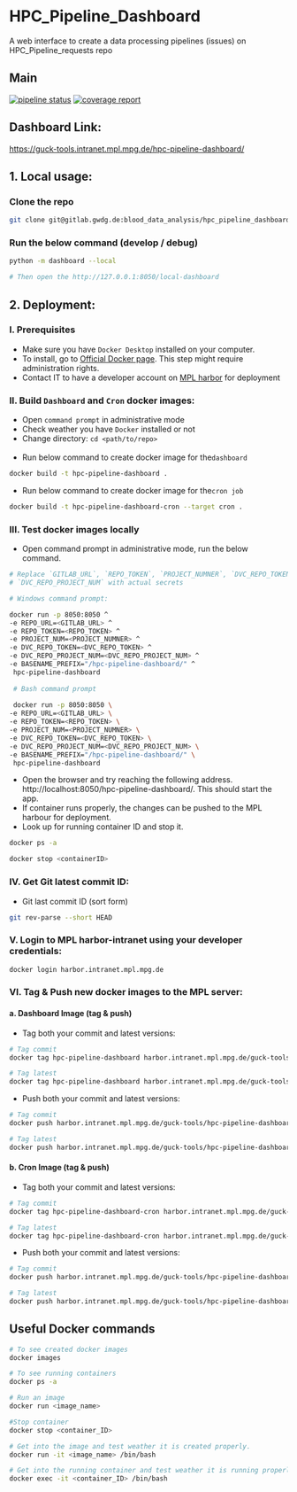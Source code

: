 # HPC_Pipeline_Dashboard

A web interface to create a data processing pipelines (issues) on
HPC_Pipeline_requests repo


## Main

[![pipeline status](https://gitlab.gwdg.de/blood_data_analysis/hpc_pipeline_dashboard/badges/main/pipeline.svg)](https://gitlab.gwdg.de/blood_data_analysis/hpc_pipeline_dashboard/-/commits/main)
[![coverage report](https://gitlab.gwdg.de/blood_data_analysis/hpc_pipeline_dashboard/badges/main/coverage.svg)](https://gitlab.gwdg.de/blood_data_analysis/hpc_pipeline_dashboard/-/commits/main)

## Dashboard Link:

https://guck-tools.intranet.mpl.mpg.de/hpc-pipeline-dashboard/

## 1. Local usage:
### Clone the repo

```bash
git clone git@gitlab.gwdg.de:blood_data_analysis/hpc_pipeline_dashboard.git
```

###  Run the below command (develop / debug)
```bash
python -m dashboard --local

# Then open the http://127.0.0.1:8050/local-dashboard
```

## 2. Deployment:

### I. Prerequisites

- Make sure you have `Docker Desktop` installed on your computer.
- To install, go to [Official Docker page](https://docs.docker.com/get-docker/).
  This step might require administration rights.
- Contact IT to have a developer account
  on [MPL harbor](https://harbor.intranet.mpl.mpg.de/) for deployment


### II. Build ``Dashboard`` and ``Cron`` docker images:

- Open `command prompt` in administrative mode
- Check weather you have ``Docker`` installed or not
- Change directory: ``cd <path/to/repo>``<br><br>
- Run below command to create docker image for the``dashboard`` 
```bash
docker build -t hpc-pipeline-dashboard .
```
- Run below command to create docker image for the``cron job`` 
```bash
docker build -t hpc-pipeline-dashboard-cron --target cron .
```

### III. Test docker images locally
- Open command prompt in administrative mode, run the below command.

```bash
# Replace `GITLAB_URL`, `REPO_TOKEN`, `PROJECT_NUMNER`, `DVC_REPO_TOKEN`, and
# `DVC_REPO_PROJECT_NUM` with actual secrets

# Windows command prompt:

docker run -p 8050:8050 ^
-e REPO_URL=<GITLAB_URL> ^
-e REPO_TOKEN=<REPO_TOKEN> ^
-e PROJECT_NUM=<PROJECT_NUMNER> ^
-e DVC_REPO_TOKEN=<DVC_REPO_TOKEN> ^
-e DVC_REPO_PROJECT_NUM=<DVC_REPO_PROJECT_NUM> ^
-e BASENAME_PREFIX="/hpc-pipeline-dashboard/" ^
 hpc-pipeline-dashboard
 
 # Bash command prompt
 
 docker run -p 8050:8050 \
-e REPO_URL=<GITLAB_URL> \
-e REPO_TOKEN=<REPO_TOKEN> \
-e PROJECT_NUM=<PROJECT_NUMNER> \
-e DVC_REPO_TOKEN=<DVC_REPO_TOKEN> \
-e DVC_REPO_PROJECT_NUM=<DVC_REPO_PROJECT_NUM> \
-e BASENAME_PREFIX="/hpc-pipeline-dashboard/" \
 hpc-pipeline-dashboard
```

- Open the browser and try reaching the following
  address. http://localhost:8050/hpc-pipeline-dashboard/. This should start the
  app.
- If container runs properly, the changes can be pushed to the MPL harbour for deployment.
- Look up for running container ID and stop it.

```bash
docker ps -a

docker stop <containerID>
```

### IV. Get Git latest commit ID:
- Git last commit ID (sort form)
```bash
git rev-parse --short HEAD
```



### V. Login to MPL harbor-intranet using your developer credentials:

```bash
docker login harbor.intranet.mpl.mpg.de
```

### VI. Tag & Push new docker images to the MPL server:

#### a. Dashboard Image (tag & push)
- Tag both your commit and latest versions:
```bash
# Tag commit
docker tag hpc-pipeline-dashboard harbor.intranet.mpl.mpg.de/guck-tools/hpc-pipeline-dashboard:yourcommitID

# Tag latest
docker tag hpc-pipeline-dashboard harbor.intranet.mpl.mpg.de/guck-tools/hpc-pipeline-dashboard:latest
```
- Push both your commit and latest versions:

```bash
# Tag commit
docker push harbor.intranet.mpl.mpg.de/guck-tools/hpc-pipeline-dashboard:yourcommitID

# Tag latest
docker push harbor.intranet.mpl.mpg.de/guck-tools/hpc-pipeline-dashboard:latest
```

#### b. Cron Image (tag & push)
- Tag both your commit and latest versions:
```bash
# Tag commit
docker tag hpc-pipeline-dashboard-cron harbor.intranet.mpl.mpg.de/guck-tools/hpc-pipeline-dashboard-cron:yourcommitID

# Tag latest
docker tag hpc-pipeline-dashboard-cron harbor.intranet.mpl.mpg.de/guck-tools/hpc-pipeline-dashboard-cron:latest
```
- Push both your commit and latest versions:
```bash
# Tag commit
docker push harbor.intranet.mpl.mpg.de/guck-tools/hpc-pipeline-dashboard-cron:yourcommitID

# Tag latest
docker push harbor.intranet.mpl.mpg.de/guck-tools/hpc-pipeline-dashboard-cron:latest
```

## Useful Docker commands

```bash
# To see created docker images
docker images

# To see running containers
docker ps -a

# Run an image
docker run <image_name>

#Stop container
docker stop <container_ID>

# Get into the image and test weather it is created properly.
docker run -it <image_name> /bin/bash

# Get into the running container and test weather it is running properly.
docker exec -it <container_ID> /bin/bash
```